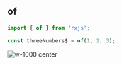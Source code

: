 ## of

```typescript
import { of } from 'rxjs';

const threeNumbers$ = of(1, 2, 3);
```

<!-- .element: class="big-code block" -->

![w-1000 center](./assets/images/diagrams/factory_of.svg)
